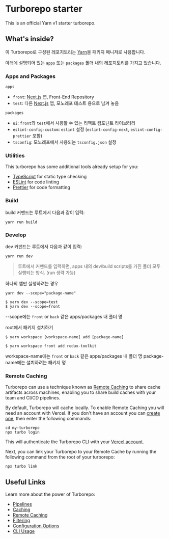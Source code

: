 # Turborepo starter

This is an official Yarn v1 starter turborepo.

## What's inside?

이 Turborepo로 구성된 레포지토리는 [Yarn](https://classic.yarnpkg.com/)을 패키지 매니저로 사용합니다.

아래에 설명되어 있는 `apps` 또는 `packages` 폴더 내의 레포지토리를 가지고 있습니다.

### Apps and Packages

`apps`

- `front`: [Next.js](https://nextjs.org/) 앱, Front-End Repository
- `test`: 다른 [Next.js](https://nextjs.org/) 앱, 모노레포 테스트 용으로 남겨 놓음

`packages`

- `ui`: `front`와 `test`에서 사용할 수 있는 리액트 컴포넌트 라이브러리
- `eslint-config-custom`: `eslint` 설정 (`eslint-config-next`, `eslint-config-prettier` 포함)
- `tsconfig`: 모노레포에서 사용되는 `tsconfig.json` 설정

### Utilities

This turborepo has some additional tools already setup for you:

- [TypeScript](https://www.typescriptlang.org/) for static type checking
- [ESLint](https://eslint.org/) for code linting
- [Prettier](https://prettier.io) for code formatting

### Build

build 커맨드는 루트에서 다음과 같이 입력:

```
yarn run build
```

### Develop

dev 커맨드는 루트에서 다음과 같이 입력:

```
yarn run dev
```

> 루트에서 커맨드를 입력하면, apps 내의 dev/build scripts를 가진 폴더 모두 실행되는 방식. (run 생략 가능)

하나의 앱만 실행하려는 경우

```
yarn dev --scope="package-name"

$ yarn dev --scope=test
$ yarn dev --scope=front
```

--scope에는 `front` or `back` 같은 apps/packages 내 폴더 명

root에서 패키지 설치하기

```
$ yarn workspace [workspace-name] add [package-name]

$ yarn workspace front add redux-toolkit
```

workspace-name에는 `front` or `back` 같은 apps/packages 내 폴더 명
package-name에는 설치하려는 패키지 명

### Remote Caching

Turborepo can use a technique known as [Remote Caching](https://turbo.build/repo/docs/core-concepts/remote-caching) to share cache artifacts across machines, enabling you to share build caches with your team and CI/CD pipelines.

By default, Turborepo will cache locally. To enable Remote Caching you will need an account with Vercel. If you don't have an account you can [create one](https://vercel.com/signup), then enter the following commands:

```
cd my-turborepo
npx turbo login
```

This will authenticate the Turborepo CLI with your [Vercel account](https://vercel.com/docs/concepts/personal-accounts/overview).

Next, you can link your Turborepo to your Remote Cache by running the following command from the root of your turborepo:

```
npx turbo link
```

## Useful Links

Learn more about the power of Turborepo:

- [Pipelines](https://turbo.build/repo/docs/core-concepts/monorepos/running-tasks)
- [Caching](https://turbo.build/repo/docs/core-concepts/caching)
- [Remote Caching](https://turbo.build/repo/docs/core-concepts/remote-caching)
- [Filtering](https://turbo.build/repo/docs/core-concepts/monorepos/filtering)
- [Configuration Options](https://turbo.build/repo/docs/reference/configuration)
- [CLI Usage](https://turbo.build/repo/docs/reference/command-line-reference)
